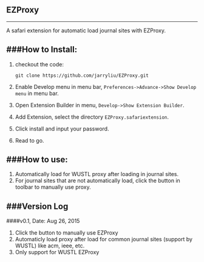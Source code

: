 ## EZProxy
----------------
A safari extension for automatic load journal sites with EZProxy.

###How to Install:
----------------
1. checkout the code: 

	`git clone https://github.com/jarryliu/EZProxy.git`
	
2. Enable Develop menu in menu bar, `Preferences->Advance->Show Develop menu` in menu bar.
3. Open Extension Builder in menu, `Develop->Show Extension Builder`.
4. Add Extension, select the directory `EZProxy.safariextension`.
5. Click install and input your password.
6. Read to go.

###How to use:
-------------------
1. Automatically load for WUSTL proxy after loading in journal sites.
2. For journal sites that are not automatically load, click the button in toolbar to manually use proxy.

###Version Log
-------------------
####v0.1, Date: Aug 26, 2015
1. Click the button to manually use EZProxy
2. Automaticly load proxy after load for common journal sites (support by WUSTL) like acm, ieee, etc.
3. Only support for WUSTL EZProxy
